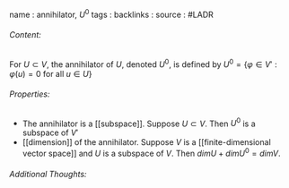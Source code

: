 name : annihilator, $U^0$
tags : 
backlinks : 
source : #LADR

###### Content:
For $U \subset V$, the annihilator of $U$, denoted $U^0$, is defined by
$U^0 = \{\varphi \in V' : \varphi(u) = 0$ for all $u \in U \}$

###### Properties:
- The annihilator is a [[subspace]]. Suppose $U \subset V$. Then $U^0$ is a subspace of $V'$
- [[dimension]] of the annihilator. Suppose $V$ is a [[finite-dimensional vector space]] and $U$ is a subspace of $V$. Then $dim U + dim U^0 = dim V$.

###### Additional Thoughts:
